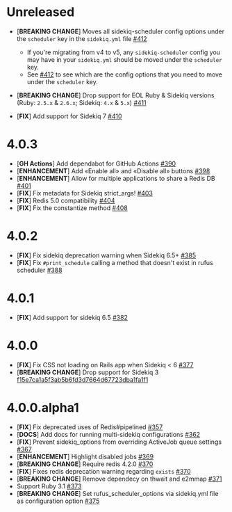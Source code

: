 # Unreleased

- [**BREAKING CHANGE**] Moves all sidekiq-scheduler config options under the `scheduler` key in the `sidekiq.yml` file [#412](https://github.com/sidekiq-scheduler/sidekiq-scheduler/pull/412)
  - If you're migrating from v4 to v5, any `sidekiq-scheduler` config you may have in your `sidekiq.yml` should be moved under the `scheduler` key.
  - See [#412](https://github.com/sidekiq-scheduler/sidekiq-scheduler/pull/412) to see which are the config options that you need to move under the `scheduler` key.
  
- [**BREAKING CHANGE**] Drop support for EOL Ruby & Sidekiq versions (Ruby: `2.5.x` & `2.6.x`; Sidekiq: `4.x` & `5.x`) [#411](https://github.com/sidekiq-scheduler/sidekiq-scheduler/pull/411)

- [**FIX**] Add support for Sidekiq 7 [#410](https://github.com/sidekiq-scheduler/sidekiq-scheduler/pull/410)


# 4.0.3

- [**GH Actions**] Add dependabot for GitHub Actions [#390](https://github.com/sidekiq-scheduler/sidekiq-scheduler/pull/390)
- [**ENHANCEMENT**] Add «Enable all» and «Disable all» buttons [#398](https://github.com/sidekiq-scheduler/sidekiq-scheduler/pull/398)
- [**ENHANCEMENT**] Allow for multiple applications to share a Redis DB [#401](https://github.com/sidekiq-scheduler/sidekiq-scheduler/pull/401)
- [**FIX**] Fix metadata for Sidekiq strict_args! [#403](https://github.com/sidekiq-scheduler/sidekiq-scheduler/pull/403)
- [**FIX**] Redis 5.0 compatibility [#404](https://github.com/sidekiq-scheduler/sidekiq-scheduler/pull/404)
- [**FIX**] Fix the constantize method [#408](https://github.com/sidekiq-scheduler/sidekiq-scheduler/pull/408)

# 4.0.2

- [**FIX**] Fix sidekiq deprecation warning when Sidekiq 6.5+ [#385](https://github.com/sidekiq-scheduler/sidekiq-scheduler/pull/385)
- [**FIX**] Fix `#print_schedule` calling a method that doesn't exist in rufus scheduler [#388](https://github.com/sidekiq-scheduler/sidekiq-scheduler/pull/388)

# 4.0.1

- [**FIX**] Add support for sidekiq 6.5 [#382](https://github.com/sidekiq-scheduler/sidekiq-scheduler/pull/382)

# 4.0.0

- [**FIX**] Fix CSS not loading on Rails app when Sidekiq < 6 [#377](https://github.com/sidekiq-scheduler/sidekiq-scheduler/pull/377)
- [**BREAKING CHANGE**] Drop support for Sidekiq 3 [f15e7ca1a5f3ab5b6fd3d7664d67723dba1fa1f1](https://github.com/sidekiq-scheduler/sidekiq-scheduler/commit/f15e7ca1a5f3ab5b6fd3d7664d67723dba1fa1f1)

# 4.0.0.alpha1

- [**FIX**] Fix deprecated uses of Redis#pipelined [#357](https://github.com/sidekiq-scheduler/sidekiq-scheduler/pull/357)
- [**DOCS**] Add docs for running multi-sidekiq configurations [#362](https://github.com/sidekiq-scheduler/sidekiq-scheduler/pull/362)
- [**FIX**] Prevent sidekiq_options from overriding ActiveJob queue settings [#367](https://github.com/sidekiq-scheduler/sidekiq-scheduler/pull/367)
- [**ENHANCEMENT**] Highlight disabled jobs [#369](https://github.com/sidekiq-scheduler/sidekiq-scheduler/pull/369)
- [**BREAKING CHANGE**] Require redis 4.2.0 [#370](https://github.com/sidekiq-scheduler/sidekiq-scheduler/pull/370)
- [**FIX**] Fixes redis deprecation warning regarding `exists` [#370](https://github.com/sidekiq-scheduler/sidekiq-scheduler/pull/370)
- [**BREAKING CHANGE**] Remove dependecy on thwait and e2mmap [#371](https://github.com/sidekiq-scheduler/sidekiq-scheduler/pull/371)
- Support Ruby 3.1 [#373](https://github.com/sidekiq-scheduler/sidekiq-scheduler/pull/373)
- [**BREAKING CHANGE**] Set rufus_scheduler_options via sidekiq.yml file as configuration option [#375](https://github.com/sidekiq-scheduler/sidekiq-scheduler/pull/375)